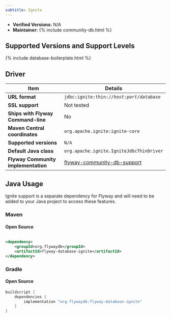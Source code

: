 ```yaml
---
subtitle: Ignite
---
```


- **Verified Versions:** N/A
- **Maintainer:** {% include community-db.html %}

## Supported Versions and Support Levels

{% include database-boilerplate.html %}

## Driver

| Item                                | Details                                                                                                               |
| ----------------------------------- | --------------------------------------------------------------------------------------------------------------------- |
| **URL format**                      | <code>jdbc:ignite:thin://<i>host</i>:<i>port</i>/<i>database</i></code>                                               |
| **SSL support**                     | Not tested                                                                                                            |
| **Ships with Flyway Command-line**  | No                                                                                                                    |
| **Maven Central coordinates**       | `org.apache.ignite:ignite-core`                                                                                       |
| **Supported versions**              | `N/A`                                                                                                                 |
| **Default Java class**              | `org.apache.ignite.IgniteJdbcThinDriver`                                                                              |
| **Flyway Community implementation** | [flyway-community-db-support](https://github.com/flyway/flyway-community-db-support/tree/main/flyway-database-ignite) |


## Java Usage

Ignite support is a separate dependency for Flyway and will need to be added to your Java project to access these features.

### Maven

#### Open Source

```xml

<dependency>
    <groupId>org.flywaydb</groupId>
    <artifactId>flyway-database-ignite</artifactId>
</dependency>
```

### Gradle

#### Open Source

```groovy
buildscript {
    dependencies {
        implementation "org.flywaydb:flyway-database-ignite"
    }
}
```